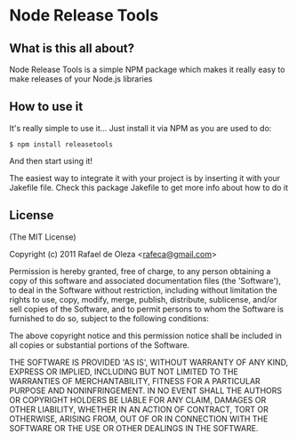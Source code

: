 # Node Release Tools

## What is this all about?

Node Release Tools is a simple NPM package which makes it really easy to make releases of your Node.js libraries

## How to use it

It's really simple to use it... Just install it via NPM as you are used to do:

    $ npm install releasetools


And then start using it!

The easiest way to integrate it with your project is by inserting it with your Jakefile file. Check this
package Jakefile to get more info about how to do it

## License

(The MIT License)

Copyright (c) 2011 Rafael de Oleza &lt;rafeca@gmail.com&gt;

Permission is hereby granted, free of charge, to any person obtaining
a copy of this software and associated documentation files (the
'Software'), to deal in the Software without restriction, including
without limitation the rights to use, copy, modify, merge, publish,
distribute, sublicense, and/or sell copies of the Software, and to
permit persons to whom the Software is furnished to do so, subject to
the following conditions:

The above copyright notice and this permission notice shall be
included in all copies or substantial portions of the Software.

THE SOFTWARE IS PROVIDED 'AS IS', WITHOUT WARRANTY OF ANY KIND,
EXPRESS OR IMPLIED, INCLUDING BUT NOT LIMITED TO THE WARRANTIES OF
MERCHANTABILITY, FITNESS FOR A PARTICULAR PURPOSE AND NONINFRINGEMENT.
IN NO EVENT SHALL THE AUTHORS OR COPYRIGHT HOLDERS BE LIABLE FOR ANY
CLAIM, DAMAGES OR OTHER LIABILITY, WHETHER IN AN ACTION OF CONTRACT,
TORT OR OTHERWISE, ARISING FROM, OUT OF OR IN CONNECTION WITH THE
SOFTWARE OR THE USE OR OTHER DEALINGS IN THE SOFTWARE.
